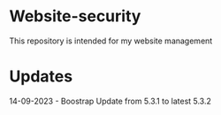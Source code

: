 # Website-security
This repository is intended for my website management

# Updates

14-09-2023 - Boostrap Update from 5.3.1 to latest 5.3.2
